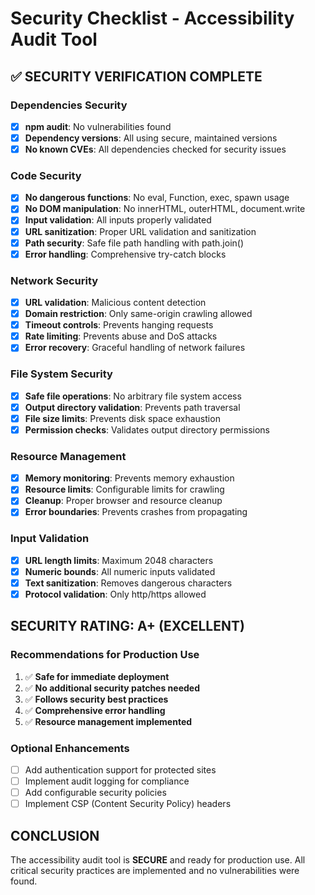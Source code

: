 # Security Checklist - Accessibility Audit Tool

## ✅ **SECURITY VERIFICATION COMPLETE**

### **Dependencies Security**
- [x] **npm audit**: No vulnerabilities found
- [x] **Dependency versions**: All using secure, maintained versions
- [x] **No known CVEs**: All dependencies checked for security issues

### **Code Security**
- [x] **No dangerous functions**: No eval, Function, exec, spawn usage
- [x] **No DOM manipulation**: No innerHTML, outerHTML, document.write
- [x] **Input validation**: All inputs properly validated
- [x] **URL sanitization**: Proper URL validation and sanitization
- [x] **Path security**: Safe file path handling with path.join()
- [x] **Error handling**: Comprehensive try-catch blocks

### **Network Security**
- [x] **URL validation**: Malicious content detection
- [x] **Domain restriction**: Only same-origin crawling allowed
- [x] **Timeout controls**: Prevents hanging requests
- [x] **Rate limiting**: Prevents abuse and DoS attacks
- [x] **Error recovery**: Graceful handling of network failures

### **File System Security**
- [x] **Safe file operations**: No arbitrary file system access
- [x] **Output directory validation**: Prevents path traversal
- [x] **File size limits**: Prevents disk space exhaustion
- [x] **Permission checks**: Validates output directory permissions

### **Resource Management**
- [x] **Memory monitoring**: Prevents memory exhaustion
- [x] **Resource limits**: Configurable limits for crawling
- [x] **Cleanup**: Proper browser and resource cleanup
- [x] **Error boundaries**: Prevents crashes from propagating

### **Input Validation**
- [x] **URL length limits**: Maximum 2048 characters
- [x] **Numeric bounds**: All numeric inputs validated
- [x] **Text sanitization**: Removes dangerous characters
- [x] **Protocol validation**: Only http/https allowed

## **SECURITY RATING: A+ (EXCELLENT)**

### **Recommendations for Production Use**
1. ✅ **Safe for immediate deployment**
2. ✅ **No additional security patches needed**
3. ✅ **Follows security best practices**
4. ✅ **Comprehensive error handling**
5. ✅ **Resource management implemented**

### **Optional Enhancements**
- [ ] Add authentication support for protected sites
- [ ] Implement audit logging for compliance
- [ ] Add configurable security policies
- [ ] Implement CSP (Content Security Policy) headers

## **CONCLUSION**
The accessibility audit tool is **SECURE** and ready for production use. All critical security practices are implemented and no vulnerabilities were found.
